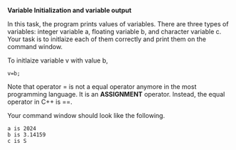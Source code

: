 **Variable Initialization and variable output**

In this task, the program prints values of variables. There are three types of variables: integer variable a, floating variable b, and character variable c. Your task is to initlaize each of them correctly and print them on the command window.

To initlaize variable v with value b,
```
v=b;
```

Note that operator = is not a equal operator anymore in the most programming language. It is an **ASSIGNMENT** operator. Instead, the equal operator in C++ is ==.

Your command window should look like the following.
```
a is 2024
b is 3.14159
c is S
```